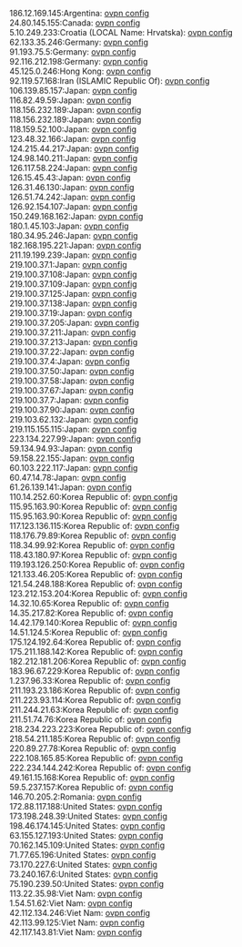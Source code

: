 186.12.169.145:Argentina: [ovpn config](vpn/186_12_169_145.ovpn)  
24.80.145.155:Canada: [ovpn config](vpn/24_80_145_155.ovpn)  
5.10.249.233:Croatia (LOCAL Name: Hrvatska): [ovpn config](vpn/5_10_249_233.ovpn)  
62.133.35.246:Germany: [ovpn config](vpn/62_133_35_246.ovpn)  
91.193.75.5:Germany: [ovpn config](vpn/91_193_75_5.ovpn)  
92.116.212.198:Germany: [ovpn config](vpn/92_116_212_198.ovpn)  
45.125.0.246:Hong Kong: [ovpn config](vpn/45_125_0_246.ovpn)  
92.119.57.168:Iran (ISLAMIC Republic Of): [ovpn config](vpn/92_119_57_168.ovpn)  
106.139.85.157:Japan: [ovpn config](vpn/106_139_85_157.ovpn)  
116.82.49.59:Japan: [ovpn config](vpn/116_82_49_59.ovpn)  
118.156.232.189:Japan: [ovpn config](vpn/118_156_232_189.ovpn)  
118.156.232.189:Japan: [ovpn config](vpn/118_156_232_189.ovpn)  
118.159.52.100:Japan: [ovpn config](vpn/118_159_52_100.ovpn)  
123.48.32.166:Japan: [ovpn config](vpn/123_48_32_166.ovpn)  
124.215.44.217:Japan: [ovpn config](vpn/124_215_44_217.ovpn)  
124.98.140.211:Japan: [ovpn config](vpn/124_98_140_211.ovpn)  
126.117.58.224:Japan: [ovpn config](vpn/126_117_58_224.ovpn)  
126.15.45.43:Japan: [ovpn config](vpn/126_15_45_43.ovpn)  
126.31.46.130:Japan: [ovpn config](vpn/126_31_46_130.ovpn)  
126.51.74.242:Japan: [ovpn config](vpn/126_51_74_242.ovpn)  
126.92.154.107:Japan: [ovpn config](vpn/126_92_154_107.ovpn)  
150.249.168.162:Japan: [ovpn config](vpn/150_249_168_162.ovpn)  
180.1.45.103:Japan: [ovpn config](vpn/180_1_45_103.ovpn)  
180.34.95.246:Japan: [ovpn config](vpn/180_34_95_246.ovpn)  
182.168.195.221:Japan: [ovpn config](vpn/182_168_195_221.ovpn)  
211.19.199.239:Japan: [ovpn config](vpn/211_19_199_239.ovpn)  
219.100.37.1:Japan: [ovpn config](vpn/219_100_37_1.ovpn)  
219.100.37.108:Japan: [ovpn config](vpn/219_100_37_108.ovpn)  
219.100.37.109:Japan: [ovpn config](vpn/219_100_37_109.ovpn)  
219.100.37.125:Japan: [ovpn config](vpn/219_100_37_125.ovpn)  
219.100.37.138:Japan: [ovpn config](vpn/219_100_37_138.ovpn)  
219.100.37.19:Japan: [ovpn config](vpn/219_100_37_19.ovpn)  
219.100.37.205:Japan: [ovpn config](vpn/219_100_37_205.ovpn)  
219.100.37.211:Japan: [ovpn config](vpn/219_100_37_211.ovpn)  
219.100.37.213:Japan: [ovpn config](vpn/219_100_37_213.ovpn)  
219.100.37.22:Japan: [ovpn config](vpn/219_100_37_22.ovpn)  
219.100.37.4:Japan: [ovpn config](vpn/219_100_37_4.ovpn)  
219.100.37.50:Japan: [ovpn config](vpn/219_100_37_50.ovpn)  
219.100.37.58:Japan: [ovpn config](vpn/219_100_37_58.ovpn)  
219.100.37.67:Japan: [ovpn config](vpn/219_100_37_67.ovpn)  
219.100.37.7:Japan: [ovpn config](vpn/219_100_37_7.ovpn)  
219.100.37.90:Japan: [ovpn config](vpn/219_100_37_90.ovpn)  
219.103.62.132:Japan: [ovpn config](vpn/219_103_62_132.ovpn)  
219.115.155.115:Japan: [ovpn config](vpn/219_115_155_115.ovpn)  
223.134.227.99:Japan: [ovpn config](vpn/223_134_227_99.ovpn)  
59.134.94.93:Japan: [ovpn config](vpn/59_134_94_93.ovpn)  
59.158.22.155:Japan: [ovpn config](vpn/59_158_22_155.ovpn)  
60.103.222.117:Japan: [ovpn config](vpn/60_103_222_117.ovpn)  
60.47.14.78:Japan: [ovpn config](vpn/60_47_14_78.ovpn)  
61.26.139.141:Japan: [ovpn config](vpn/61_26_139_141.ovpn)  
110.14.252.60:Korea Republic of: [ovpn config](vpn/110_14_252_60.ovpn)  
115.95.163.90:Korea Republic of: [ovpn config](vpn/115_95_163_90.ovpn)  
115.95.163.90:Korea Republic of: [ovpn config](vpn/115_95_163_90.ovpn)  
117.123.136.115:Korea Republic of: [ovpn config](vpn/117_123_136_115.ovpn)  
118.176.79.89:Korea Republic of: [ovpn config](vpn/118_176_79_89.ovpn)  
118.34.99.92:Korea Republic of: [ovpn config](vpn/118_34_99_92.ovpn)  
118.43.180.97:Korea Republic of: [ovpn config](vpn/118_43_180_97.ovpn)  
119.193.126.250:Korea Republic of: [ovpn config](vpn/119_193_126_250.ovpn)  
121.133.46.205:Korea Republic of: [ovpn config](vpn/121_133_46_205.ovpn)  
121.54.248.188:Korea Republic of: [ovpn config](vpn/121_54_248_188.ovpn)  
123.212.153.204:Korea Republic of: [ovpn config](vpn/123_212_153_204.ovpn)  
14.32.10.65:Korea Republic of: [ovpn config](vpn/14_32_10_65.ovpn)  
14.35.217.82:Korea Republic of: [ovpn config](vpn/14_35_217_82.ovpn)  
14.42.179.140:Korea Republic of: [ovpn config](vpn/14_42_179_140.ovpn)  
14.51.124.5:Korea Republic of: [ovpn config](vpn/14_51_124_5.ovpn)  
175.124.192.64:Korea Republic of: [ovpn config](vpn/175_124_192_64.ovpn)  
175.211.188.142:Korea Republic of: [ovpn config](vpn/175_211_188_142.ovpn)  
182.212.181.206:Korea Republic of: [ovpn config](vpn/182_212_181_206.ovpn)  
183.96.67.229:Korea Republic of: [ovpn config](vpn/183_96_67_229.ovpn)  
1.237.96.33:Korea Republic of: [ovpn config](vpn/1_237_96_33.ovpn)  
211.193.23.186:Korea Republic of: [ovpn config](vpn/211_193_23_186.ovpn)  
211.223.93.114:Korea Republic of: [ovpn config](vpn/211_223_93_114.ovpn)  
211.244.21.63:Korea Republic of: [ovpn config](vpn/211_244_21_63.ovpn)  
211.51.74.76:Korea Republic of: [ovpn config](vpn/211_51_74_76.ovpn)  
218.234.223.223:Korea Republic of: [ovpn config](vpn/218_234_223_223.ovpn)  
218.54.211.185:Korea Republic of: [ovpn config](vpn/218_54_211_185.ovpn)  
220.89.27.78:Korea Republic of: [ovpn config](vpn/220_89_27_78.ovpn)  
222.108.165.85:Korea Republic of: [ovpn config](vpn/222_108_165_85.ovpn)  
222.234.144.242:Korea Republic of: [ovpn config](vpn/222_234_144_242.ovpn)  
49.161.15.168:Korea Republic of: [ovpn config](vpn/49_161_15_168.ovpn)  
59.5.237.157:Korea Republic of: [ovpn config](vpn/59_5_237_157.ovpn)  
146.70.205.2:Romania: [ovpn config](vpn/146_70_205_2.ovpn)  
172.88.117.188:United States: [ovpn config](vpn/172_88_117_188.ovpn)  
173.198.248.39:United States: [ovpn config](vpn/173_198_248_39.ovpn)  
198.46.174.145:United States: [ovpn config](vpn/198_46_174_145.ovpn)  
63.155.127.193:United States: [ovpn config](vpn/63_155_127_193.ovpn)  
70.162.145.109:United States: [ovpn config](vpn/70_162_145_109.ovpn)  
71.77.65.196:United States: [ovpn config](vpn/71_77_65_196.ovpn)  
73.170.227.6:United States: [ovpn config](vpn/73_170_227_6.ovpn)  
73.240.167.6:United States: [ovpn config](vpn/73_240_167_6.ovpn)  
75.190.239.50:United States: [ovpn config](vpn/75_190_239_50.ovpn)  
113.22.35.98:Viet Nam: [ovpn config](vpn/113_22_35_98.ovpn)  
1.54.51.62:Viet Nam: [ovpn config](vpn/1_54_51_62.ovpn)  
42.112.134.246:Viet Nam: [ovpn config](vpn/42_112_134_246.ovpn)  
42.113.99.125:Viet Nam: [ovpn config](vpn/42_113_99_125.ovpn)  
42.117.143.81:Viet Nam: [ovpn config](vpn/42_117_143_81.ovpn)  
